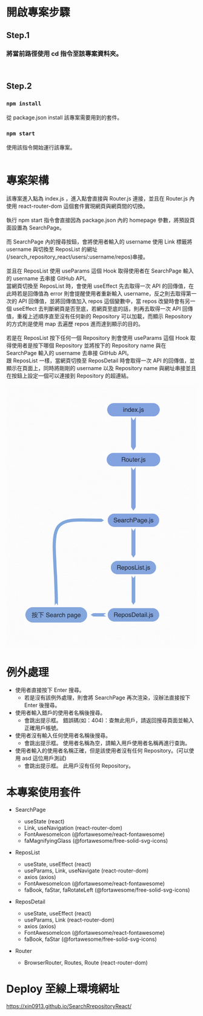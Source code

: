 # 開啟專案步驟
## Step.1
### 將當前路徑使用 cd 指令至該專案資料夾。
<br>

## Step.2
### `npm install`
從 package.json install 該專案需要用到的套件。
### `npm start`
使用該指令開始運行該專案。
<br><br>

# 專案架構
該專案進入點為 index.js ，進入點會直接與 Router.js 連接，並且在 Router.js 內使用 react-router-dom 這個套件實現網頁與網頁間的切換。
<br><br>
執行 npm start 指令會直接因為 package.json 內的 homepage 參數，將預設頁面設置為 SearchPage。
<br><br>
而 SearchPage 內的搜尋按鈕，會將使用者輸入的 username 使用 Link 標籤將 username 與切換至 ReposList 的網址(/search_repository_react/users/:username/repos)串接。
<br><br>
並且在 ReposList 使用 useParams 這個 Hook 取得使用者在 SearchPage 輸入的 username 去串接 GitHub API。<br>
當網頁切換至 ReposList 時，會使用 useEffect 先去取得一次 API 的回傳值，在此時若是回傳值為 error 則會提醒使用者重新輸入 username，反之則去取得第一次的 API 回傳值，並將回傳值加入 repos 這個變數中，當 repos 改變時會有另一個 useEffect 去判斷網頁是否至底，若網頁至底的話，則再去取得一次 API 回傳值，重複上述順序直至沒有任何新的 Repository 可以加載，而顯示 Repository 的方式則是使用 map 去遍歷 repos 進而達到顯示的目的。
<br><br>
若是在 ReposList 按下任何一個 Repository 則會使用 useParams 這個 Hook 取得使用者是按下哪個 Repository 並將按下的 Repository name 與在 SearchPage 輸入的 username 去串接 GitHub API。<br>
跟 ReposList 一樣，當網頁切換至 ReposDetail 時會取得一次 API 的回傳值，並顯示在頁面上，同時將剛剛的 username 以及 Repository name 與網址串接並且在按鈕上設定一個可以連接到 Repository 的超連結。

![alt 属性文本](./src/assets/homework.png)

# 例外處理
* 使用者直接按下 Enter 搜尋。
  - 若是沒有該例外處理，則會將 SearchPage 再次渲染，沒辦法直接按下 Enter 後搜尋。
* 使用者輸入錯戶的使用者名稱後搜尋。
  - 會跳出提示框。 錯誤碼(如：404)：查無此用戶，請返回搜尋頁面並輸入正確用戶帳號。
* 使用者沒有輸入任何使用者名稱後搜尋。
  - 會跳出提示框。 使用者名稱為空，請輸入用戶使用者名稱再進行查詢。
* 使用者輸入的使用者名稱正確，但是該使用者沒有任何 Repository。(可以使用 asd 這位用戶測試)
  - 會跳出提示框。 此用戶沒有任何 Repository。

# 本專案使用套件
* SearchPage
  - useState (react)
  - Link, useNavigation (react-router-dom)
  - FontAwesomeIcon (@fortawesome/react-fontawesome)
  - faMagnifyingGlass (@fortawesome/free-solid-svg-icons)

* ReposList
  - useState, useEffect (react)
  - useParams, Link, useNavigate (react-router-dom)
  - axios (axios)
  - FontAwesomeIcon (@fortawesome/react-fontawesome)
  - faBook, faStar, faRotateLeft (@fortawesome/free-solid-svg-icons)
  
* ReposDetail
  - useState, useEffect (react)
  - useParams, Link (react-router-dom)
  - axios (axios)
  - FontAwesomeIcon (@fortawesome/react-fontawesome)
  - faBook, faStar (@fortawesome/free-solid-svg-icons)

* Router
  - BrowserRouter, Routes, Route (react-router-dom)

# Deploy 至線上環境網址
https://xin0913.github.io/SearchRrepositoryReact/